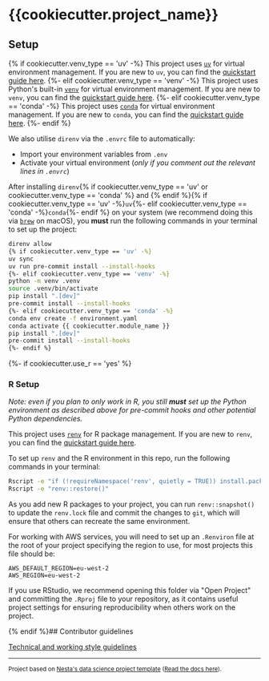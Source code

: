 # {{cookiecutter.project_name}}

## Setup

{% if cookiecutter.venv_type == 'uv' -%}
This project uses [`uv`](https://docs.astral.sh/uv/) for virtual environment management. If you are new to `uv`, you can find the [quickstart guide here](https://docs.astral.sh/uv/getting-started/).
{%- elif cookiecutter.venv_type == 'venv' -%}
This project uses Python's built-in [`venv`](https://docs.python.org/3/library/venv.html) for virtual environment management. If you are new to `venv`, you can find the [quickstart guide here](https://docs.python.org/3/library/venv.html#creating-virtual-environments).
{%- elif cookiecutter.venv_type == 'conda' -%}
This project uses [`conda`](https://docs.conda.io/en/latest/) for virtual environment management. If you are new to `conda`, you can find the [quickstart guide here](https://docs.conda.io/projects/conda/en/latest/user-guide/getting-started.html).
{%- endif %}

We also utilise `direnv` via the `.envrc` file to automatically:

- Import your environment variables from `.env`
- Activate your virtual environment (_only if you comment out the relevant lines in `.envrc`_)

After installing `direnv`{% if cookiecutter.venv_type == 'uv' or cookiecutter.venv_type == 'conda' %} and {% endif %}{% if cookiecutter.venv_type == 'uv' -%}`uv`{%- elif cookiecutter.venv_type == 'conda' -%}`conda`{%- endif %} on your system (we recommend doing this via [`brew`](https://brew.sh/) on macOS), you **must** run the following commands in your terminal to set up the project:

```bash
direnv allow
{% if cookiecutter.venv_type == 'uv' -%}
uv sync
uv run pre-commit install --install-hooks
{%- elif cookiecutter.venv_type == 'venv' -%}
python -m venv .venv
source .venv/bin/activate
pip install ".[dev]"
pre-commit install --install-hooks
{%- elif cookiecutter.venv_type == 'conda' -%}
conda env create -f environment.yaml
conda activate {{ cookiecutter.module_name }}
pip install ".[dev]"
pre-commit install --install-hooks
{%- endif %}
```

{%- if cookiecutter.use_r == 'yes' %}

### R Setup

_Note: even if you plan to only work in R, you still **must** set up the Python environment as described above for pre-commit hooks and other potential Python dependencies._

This project uses [`renv`](https://rstudio.github.io/renv/) for R package management. If you are new to `renv`, you can find the [quickstart guide here](https://rstudio.github.io/renv/articles/renv.html).

To set up `renv` and the R environment in this repo, run the following commands in your terminal:

```bash
Rscript -e "if (!requireNamespace('renv', quietly = TRUE)) install.packages('renv', repos='https://cloud.r-project.org')"
Rscript -e "renv::restore()"
```

As you add new R packages to your project, you can run `renv::snapshot()` to update the `renv.lock` file and commit the changes to `git`, which will ensure that others can recreate the same environment.

For working with AWS services, you will need to set up an `.Renviron` file at the root of your project specifying the region to use, for most projects this file should be:

```
AWS_DEFAULT_REGION=eu-west-2
AWS_REGION=eu-west-2
```

If you use RStudio, we recommend opening this folder via "Open Project" and committing the `.Rproj` file to your repository, as it contains useful project settings for ensuring reproducibility when others work on the project.

{% endif %}## Contributor guidelines

[Technical and working style guidelines](https://github.com/nestauk/ds-cookiecutter/blob/master/GUIDELINES.md)

---

<small><p>Project based on <a target="_blank" href="https://github.com/nestauk/ds-cookiecutter">Nesta's data science project template</a>
(<a href="http://nestauk.github.io/ds-cookiecutter">Read the docs here</a>).
</small>
